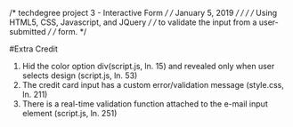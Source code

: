 /* techdegree project 3 - Interactive Form       */
/* January 5, 2019                               */
/*                                               */
/* Using HTML5, CSS, Javascript, and JQuery      */
/* to validate the input from a user-submitted   */
/* form.                                         */ 

#Extra Credit

1. Hid the color option div(script.js, ln. 15) and revealed only when user selects design (script.js, ln. 53) 
2. The credit card input has a custom error/validation message (style.css, ln. 211)
3. There is a real-time validation function attached to the e-mail input element (script.js, ln. 251)
